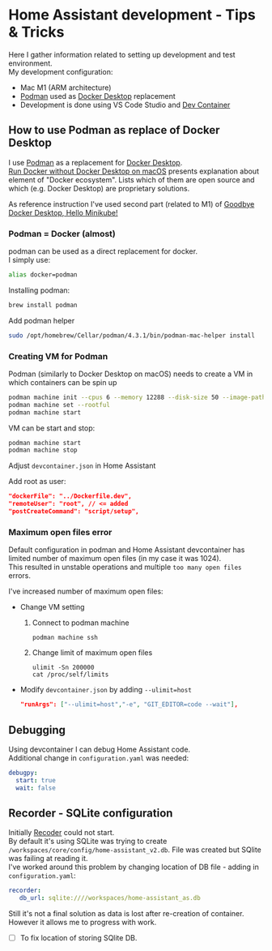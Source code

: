# Home Assistant development - Tips & Tricks
Here I gather information related to setting up development and test environment.  
My development configuration:
* Mac M1 (ARM architecture)
* [Podman](https://podman.io/) used as [Docker Desktop](https://www.docker.com/products/docker-desktop/) replacement
* Development is done using VS Code Studio and [Dev Container](https://code.visualstudio.com/docs/devcontainers/containers)

## How to use Podman as replace of Docker Desktop
I use [Podman](https://podman.io/) as a replacement for [Docker Desktop](https://).  
[Run Docker without Docker Desktop on macOS](https://dhwaneetbhatt.com/blog/run-docker-without-docker-desktop-on-macos) presents explanation about element of "Docker ecosystem". Lists which of them are open source and which (e.g. Docker Desktop) are proprietary solutions.

As reference instruction I've used second part (related to M1) of [Goodbye Docker Desktop, Hello Minikube!](https://itnext.io/goodbye-docker-desktop-hello-minikube-3649f2a1c469)

### Podman = Docker (almost) 
podman can be used as a direct replacement for docker.  
I simply use:
``` bash
alias docker=podman
```  

Installing podman:

``` bash
brew install podman
```

Add podman helper 
``` bash 
sudo /opt/homebrew/Cellar/podman/4.3.1/bin/podman-mac-helper install
```


### Creating VM for Podman 
Podman (similarly to Docker Desktop on macOS) needs to create a VM in which containers can be spin up

``` bash
podman machine init --cpus 6 --memory 12288 --disk-size 50 --image-path next
podman machine set --rootful
podman machine start
```

VM can be start and stop: 
``` bash
podman machine start
podman machine stop
```

Adjust `devcontainer.json` in Home Assistant

Add root as user: 
``` json
"dockerFile": "../Dockerfile.dev",
"remoteUser": "root", // <= added
"postCreateCommand": "script/setup",
```  

### Maximum open files error
Default configuration in podman and Home Assistant devcontainer has limited number of maximum open files (in my case it was 1024).  
This resulted in unstable operations and multiple `too many open files` errors.  

I've increased number of maximum open files:

* Change VM setting
    1. Connect to podman machine 
        ```
        podman machine ssh
        ```
    2. Change limit of maximum open files
        ``` 
        ulimit -Sn 200000
        cat /proc/self/limits
        ```


* Modify `devcontainer.json` by adding `--ulimit=host`
    ``` json
    "runArgs": ["--ulimit=host","-e", "GIT_EDITOR=code --wait"],
    ```

## Debugging
Using devcontainer I can debug Home Assistant code.  
Additional change in `configuration.yaml` was needed:
```yaml
debugpy:
  start: true
  wait: false
```

## Recorder - SQLite configuration
Initially [Recoder](https://www.home-assistant.io/integrations/recorder/) could not start.  
By default it's using SQLite was trying to create `/workspaces/core/config/home-assistant_v2.db`.  File was created but SQlite was failing at reading it.  
I've worked around this problem by changing location of DB file - adding in `configuration.yaml`: 
```yaml
recorder:
   db_url: sqlite:////workspaces/home-assistant_as.db
```
Still it's not a final solution as data is lost after re-creation of container. However it allows me to progress with work. 

- [ ] To fix location of storing SQlite DB.




